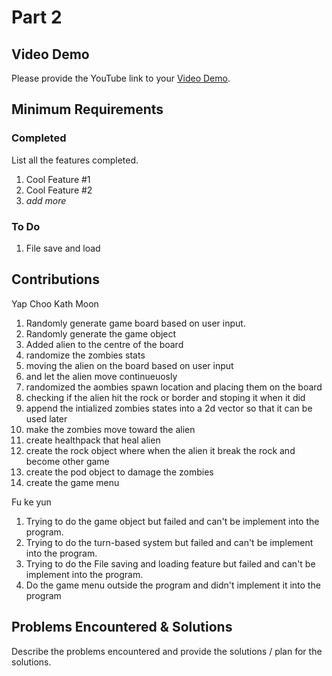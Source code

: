 # Part 2

## Video Demo

Please provide the YouTube link to your [Video Demo](https://youtube.com).

## Minimum Requirements

### Completed

List all the features completed.

1. Cool Feature #1
2. Cool Feature #2
3. *add more*

### To Do

1. File save and load

## Contributions

Yap Choo Kath Moon

1. Randomly generate game board based on user input.
2. Randomly generate the game object
3. Added alien to the centre of the board
4. randomize the zombies stats
5. moving the alien on the board based on user input
6. and let the alien move continueuosly
7. randomized the aombies spawn location and placing them on the board
8. checking if the alien hit the rock or border and stoping it when it did
9. append the intialized zombies states into a 2d vector so that it can be used later
10. make the zombies move toward the alien
11. create healthpack that heal alien
12. create the rock object where when the alien it break the rock and become other game
13. create the pod object to damage the zombies
14. create the game menu

Fu ke yun

1. Trying to do the game object but failed and can't be implement into the program.
2. Trying to do the turn-based system but failed and can't be implement into the program.
3. Trying to do the File saving and loading feature but failed and can't be implement into the program.
4. Do the game menu outside the program and didn't implement it into the program

## Problems Encountered & Solutions

Describe the problems encountered and provide the solutions / plan for the solutions.